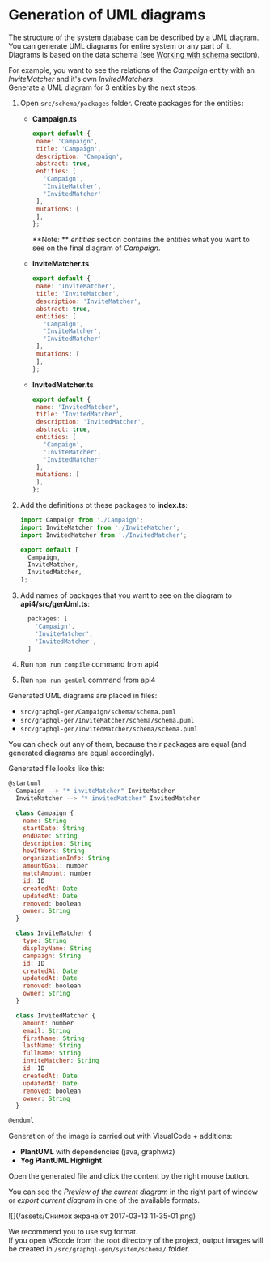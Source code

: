 # Generation of UML diagrams

The structure of the system database can be described by a UML diagram. You can generate UML diagrams for entire system or any part of it.   
Diagrams is based on the data schema \(see [Working with schema](/update-schema.md) section\).

For example, you want to see the relations of the _Campaign_ entity with an _InviteMatcher_ and it's own _InvitedMatchers_.  
Generate a UML diagram for 3 entities by the next steps:

1. Open `src/schema/packages` folder. Create packages for the entities:
   * **Campaign.ts**
     ```javascript
     export default {
      name: 'Campaign',
      title: 'Campaign',
      description: 'Campaign',
      abstract: true,
      entities: [
        'Campaign',
        'InviteMatcher',
        'InvitedMatcher'
      ],
      mutations: [
      ],
     };
     ```

     **Note: ** _entities_ section contains the entities what you want to see on the final diagram of _Campaign_. 
   * **InviteMatcher.ts**
     ```javascript
     export default {
      name: 'InviteMatcher',
      title: 'InviteMatcher',
      description: 'InviteMatcher',
      abstract: true,
      entities: [
        'Campaign',
        'InviteMatcher',
        'InvitedMatcher'
      ],
      mutations: [
      ],
     };
     ```
   * **InvitedMatcher.ts**  
     ```javascript
     export default {
      name: 'InvitedMatcher',
      title: 'InvitedMatcher',
      description: 'InvitedMatcher',
      abstract: true,
      entities: [
        'Campaign',
        'InviteMatcher',
        'InvitedMatcher'
      ],
      mutations: [
      ],
     };
     ```
2. Add the definitions ot these packages to **index.ts**:

   ```javascript
   import Campaign from './Campaign';
   import InviteMatcher from './InviteMatcher';
   import InvitedMatcher from './InvitedMatcher';

   export default [
     Campaign,
     InviteMatcher,
     InvitedMatcher,
   ];
   ```

3. Add names of packages that you want to see on the diagram to **api4/src/genUml.ts**:
   ```javascript
     packages: [
       'Campaign',
       'InviteMatcher',
       'InvitedMatcher',
     ]
   ```
4. Run `npm run compile` command from api4
5. Run `npm run gemUml` command from api4

Generated UML diagrams are placed in files:

* `src/graphql-gen/Campaign/schema/schema.puml`
* `src/graphql-gen/InviteMatcher/schema/schema.puml`
* `src/graphql-gen/InvitedMatcher/schema/schema.puml` 

You can check out any of them, because their packages are equal \(and generated diagrams are equal accordingly\).

Generated file looks like this:

```javascript
@startuml
  Campaign --> "* inviteMatcher" InviteMatcher
  InviteMatcher --> "* invitedMatcher" InvitedMatcher

  class Campaign {
    name: String
    startDate: String
    endDate: String
    description: String
    howItWork: String
    organizationInfo: String
    amountGoal: number
    matchAmount: number
    id: ID
    createdAt: Date
    updatedAt: Date
    removed: boolean
    owner: String
  }

  class InviteMatcher {
    type: String
    displayName: String
    campaign: String
    id: ID
    createdAt: Date
    updatedAt: Date
    removed: boolean
    owner: String
  }

  class InvitedMatcher {
    amount: number
    email: String
    firstName: String
    lastName: String
    fullName: String
    inviteMatcher: String
    id: ID
    createdAt: Date
    updatedAt: Date
    removed: boolean
    owner: String
  }

@enduml
```

Generation of the image is carried out with VisualCode + additions:

* **PlantUML** with dependencies \(java, graphwiz\)
* **Yog PlantUML Highlight**

Open the generated file and click the content by the right mouse button.

You can see the _Preview of the current diagram_ in the right part of window or _export current diagram_ in one of the available formats.

![](/assets/Снимок экрана от 2017-03-13 11-35-01.png)

We recommend you to use svg format.   
If you open VScode from the root directory of the project, output images will be created in `/src/graphql-gen/system/schema/` folder.

